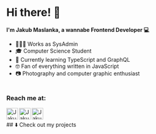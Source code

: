 # Hi there! 👋

**I'm Jakub Maslanka, a wannabe Frontend Developer 💻**

- 👨🏻‍💻 Works as SysAdmin
- 🎓 Computer Science Student 
- 🌱 Currently learning TypeScript and GraphQL
- 🤓 Fan of  everything written in JavaScript
- 📷 Photography and computer graphic enthusiast
<br/><br/>
### Reach me at:

<a href="https://github.com/JakubMaslanka">
  <img align="left" alt="Jakub's Github" width="30px" src="https://cdn.jsdelivr.net/npm/simple-icons@v3/icons/github.svg" />
</a>
<a href="https://www.linkedin.com/in/jakub-ma%C5%9Blanka-29b2001a6/">
  <img align="left" alt="Jakub's Linkedin" width="30px" src="https://cdn.jsdelivr.net/npm/simple-icons@v3/icons/linkedin.svg" />
</a>
<a href="mailto:jakub.maslanka99@gmail.com">
  <img align="left" width="30px" src="https://cdn.jsdelivr.net/npm/simple-icons@3.3.0/icons/gmail.svg" alt="Jakub's Mail" />
</a>
<br/><br/>
## ⬇️  Check out my projects
